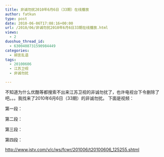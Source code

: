```yaml
---
title: 非诚勿扰2010年6月6日（33期）在线播放
author: fatkun
type: post
date: 2010-06-06T17:08:16+00:00
url: /2010/06/非诚勿扰2010年6月6日33期在线播放.html
views:
  - 2
duoshuo_thread_id:
  - 6300408731590984449
categories:
  - 胡言乱语
tags:
  - 20100606
  - 江苏卫视
  - 非诚勿扰

---
```

不知道为什么优酷等都搜索不出来江苏卫视的非诚勿扰了，也许电视台下令删除了吧。。。我找来了2010年6月6日（33期）的非诚勿扰。
下面是视频：
<!--more-->

第一段：

第二段：

第三段：

第四段：

http://www.jstv.com/v/c/ws/fcwr/201006/t20100606_125255.shtml